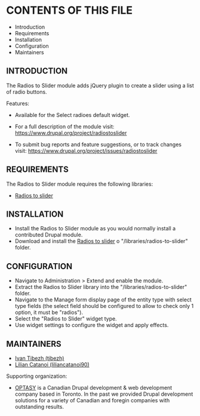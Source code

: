 # CONTENTS OF THIS FILE

 * Introduction
 * Requirements
 * Installation
 * Configuration
 * Maintainers


## INTRODUCTION

The Radios to Slider module adds jQuery plugin to create a slider using a list
of radio buttons.

Features:
- Available for the Select radioes default widget.

- For a full description of the module visit:
  https://www.drupal.org/project/radiostoslider

- To submit bug reports and feature suggestions, or to track changes visit:
  https://www.drupal.org/project/issues/radiostoslider


## REQUIREMENTS

The Radios to Slider module requires the following libraries:

- [Radios to slider](https://github.com/rubentd/radios-to-slider)


## INSTALLATION

- Install the Radios to Slider module as you would normally install a
	contributed Drupal module.
- Download and install the
[Radios to slider](https://github.com/rubentd/radios-to-slider)
o "/libraries/radios-to-slider" folder.


## CONFIGURATION

- Navigate to Administration > Extend and enable the module.
- Extract the Radios to Slider library into the
  "/libraries/radios-to-slider" folder.
- Navigate to the Manage form display page of the entity type with select type
  fields (the select field should be configured to allow to check only 1 option,
  it must be "radios").
- Select the "Radios to Slider" widget type.
- Use widget settings to configure the widget and apply effects.


MAINTAINERS
-----------

- [Ivan Tibezh (tibezh)](https://www.drupal.org/u/tibezh)
- [Lilian Catanoi (liliancatanoi90)](https://www.drupal.org/u/liliancatanoi90)

Supporting organization:
 * [OPTASY](https://www.optasy.com) is a Canadian Drupal development & web
  development company based in Toronto. In the past we provided Drupal
  development solutions for a variety of Canadian and foregin companies with
  outstanding results.
